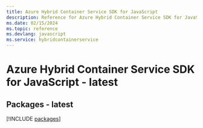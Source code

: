 ```yaml
---
title: Azure Hybrid Container Service SDK for JavaScript
description: Reference for Azure Hybrid Container Service SDK for JavaScript
ms.date: 02/15/2024
ms.topic: reference
ms.devlang: javascript
ms.service: hybridcontainerservice
---
```

# Azure Hybrid Container Service SDK for JavaScript - latest
## Packages - latest
[!INCLUDE [packages](hybrid-container-service-index.md)]